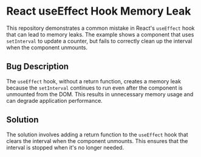 # React useEffect Hook Memory Leak

This repository demonstrates a common mistake in React's `useEffect` hook that can lead to memory leaks.  The example shows a component that uses `setInterval` to update a counter, but fails to correctly clean up the interval when the component unmounts.

## Bug Description

The `useEffect` hook, without a return function, creates a memory leak because the `setInterval` continues to run even after the component is unmounted from the DOM. This results in unnecessary memory usage and can degrade application performance.

## Solution

The solution involves adding a return function to the `useEffect` hook that clears the interval when the component unmounts. This ensures that the interval is stopped when it's no longer needed.